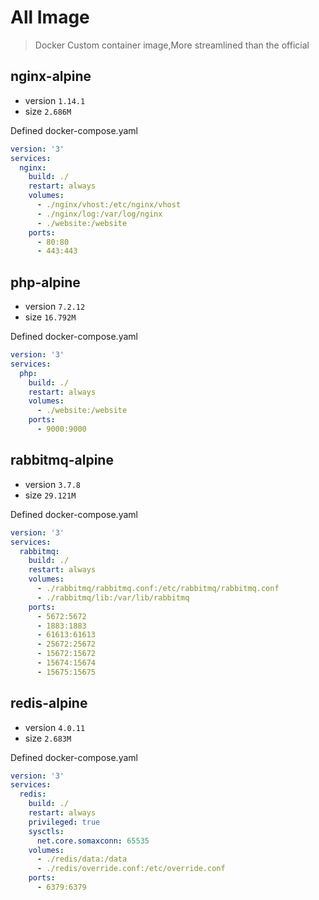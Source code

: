 # All Image

> Docker Custom container image,More streamlined than the official

## nginx-alpine

- version `1.14.1`
- size `2.686M`

Defined docker-compose.yaml

```yaml
version: '3'
services:
  nginx:
    build: ./
    restart: always
    volumes:
      - ./nginx/vhost:/etc/nginx/vhost
      - ./nginx/log:/var/log/nginx
      - ./website:/website
    ports:
      - 80:80
      - 443:443
```

## php-alpine

- version `7.2.12`
- size `16.792M`

Defined docker-compose.yaml

```yaml
version: '3'
services:
  php:
    build: ./
    restart: always
    volumes:
      - ./website:/website
    ports:
      - 9000:9000
```

## rabbitmq-alpine

- version `3.7.8`
- size `29.121M`

Defined docker-compose.yaml

```yaml
version: '3'
services:
  rabbitmq:
    build: ./
    restart: always
    volumes:
      - ./rabbitmq/rabbitmq.conf:/etc/rabbitmq/rabbitmq.conf
      - ./rabbitmq/lib:/var/lib/rabbitmq
    ports:
      - 5672:5672
      - 1883:1883
      - 61613:61613
      - 25672:25672
      - 15672:15672
      - 15674:15674
      - 15675:15675
```
  
## redis-alpine

- version `4.0.11`
- size `2.683M`

Defined docker-compose.yaml

```yaml
version: '3'
services:
  redis:
    build: ./
    restart: always
    privileged: true
    sysctls:
      net.core.somaxconn: 65535
    volumes:
      - ./redis/data:/data
      - ./redis/override.conf:/etc/override.conf
    ports:
      - 6379:6379
```